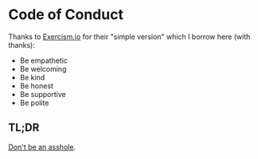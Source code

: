 # Code of Conduct

Thanks to [Exercism.io](https://exercism.io/) for their "simple version" which I borrow here (with thanks):

- Be empathetic
- Be welcoming
- Be kind
- Be honest
- Be supportive
- Be polite

## TL;DR

[Don't be an asshole](https://asshole.fyi/).
